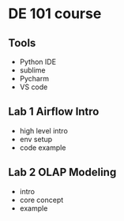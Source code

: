 # DE 101 course

## Tools

- Python IDE
 - sublime
 - Pycharm
 - VS code

## Lab 1 Airflow Intro
 - high level intro
 - env setup
 - code example
 
 ## Lab 2 OLAP Modeling
 - intro
 - core concept
 - example
 